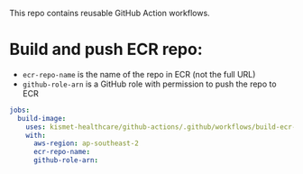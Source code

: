 This repo contains reusable GitHub Action workflows.

# Build and push ECR repo:

- `ecr-repo-name` is the name of the repo in ECR (not the full URL)
- `github-role-arn` is a GitHub role with permission to push the repo to ECR

```yml
jobs:
  build-image:
    uses: kismet-healthcare/github-actions/.github/workflows/build-ecr-image.yml@main
    with:
      aws-region: ap-southeast-2
      ecr-repo-name:
      github-role-arn:
```